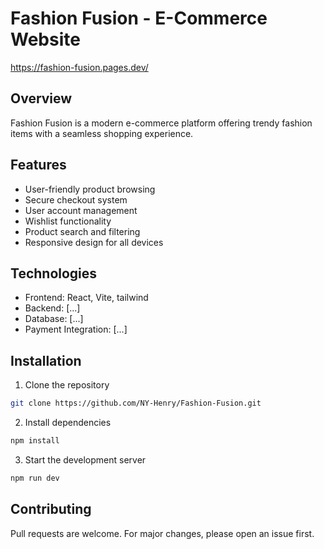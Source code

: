 # Fashion Fusion - E-Commerce Website
https://fashion-fusion.pages.dev/

## Overview

Fashion Fusion is a modern e-commerce platform offering trendy fashion items with a seamless shopping experience.

## Features

- User-friendly product browsing
- Secure checkout system
- User account management
- Wishlist functionality
- Product search and filtering
- Responsive design for all devices

## Technologies

- Frontend: React, Vite, tailwind
- Backend: [...]
- Database: [...]
- Payment Integration: [...]

## Installation

1. Clone the repository

```bash
git clone https://github.com/NY-Henry/Fashion-Fusion.git
```

2. Install dependencies

```bash
npm install
```

3. Start the development server

```bash
npm run dev
```

## Contributing

Pull requests are welcome. For major changes, please open an issue first.
